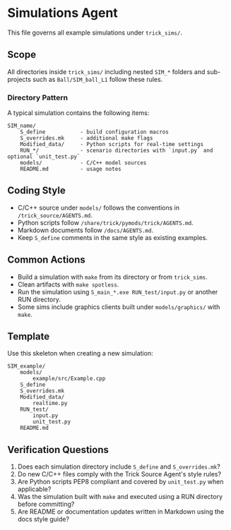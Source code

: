 # Simulations Agent

This file governs all example simulations under `trick_sims/`.

## Scope
All directories inside `trick_sims/` including nested `SIM_*` folders and sub-projects such as `Ball/SIM_ball_L1` follow these rules.

### Directory Pattern
A typical simulation contains the following items:
```
SIM_name/
    S_define           - build configuration macros
    S_overrides.mk     - additional make flags
    Modified_data/     - Python scripts for real‑time settings
    RUN_*/             - scenario directories with `input.py` and optional `unit_test.py`
    models/            - C/C++ model sources
    README.md          - usage notes
```

## Coding Style
- C/C++ source under `models/` follows the conventions in `/trick_source/AGENTS.md`.
- Python scripts follow `/share/trick/pymods/trick/AGENTS.md`.
- Markdown documents follow `/docs/AGENTS.md`.
- Keep `S_define` comments in the same style as existing examples.

## Common Actions
- Build a simulation with `make` from its directory or from `trick_sims`.
- Clean artifacts with `make spotless`.
- Run the simulation using `S_main_*.exe RUN_test/input.py` or another RUN directory.
- Some sims include graphics clients built under `models/graphics/` with `make`.

## Template
Use this skeleton when creating a new simulation:
```
SIM_example/
    models/
        example/src/Example.cpp
    S_define
    S_overrides.mk
    Modified_data/
        realtime.py
    RUN_test/
        input.py
        unit_test.py
    README.md
```

## Verification Questions
1. Does each simulation directory include `S_define` and `S_overrides.mk`?
2. Do new C/C++ files comply with the Trick Source Agent's style rules?
3. Are Python scripts PEP8 compliant and covered by `unit_test.py` when applicable?
4. Was the simulation built with `make` and executed using a RUN directory before committing?
5. Are README or documentation updates written in Markdown using the docs style guide?
